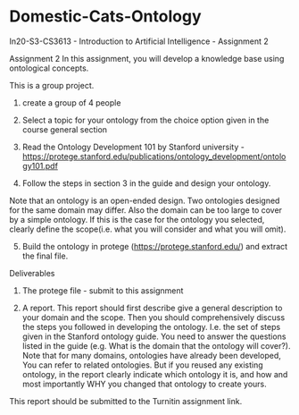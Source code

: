 # Domestic-Cats-Ontology
In20-S3-CS3613 - Introduction to Artificial Intelligence - Assignment 2

Assignment 2
In this assignment, you will develop a knowledge base using ontological concepts.

This is a group project.

1. create a group of 4 people

2. Select a topic for your ontology from the choice option given in the course general section

3. Read the Ontology Development 101 by Stanford university - https://protege.stanford.edu/publications/ontology_development/ontology101.pdf

4. Follow the steps in section 3 in the guide and design your ontology.

Note that an ontology is an open-ended design. Two ontologies designed for the same domain may differ. Also the domain can be too large to cover by a simple ontology. If this is the case for the ontology you selected,  clearly define the scope(i.e. what you will consider and what you will omit).

5. Build the ontology in protege (https://protege.stanford.edu/) and extract the final file.



Deliverables

1. The protege file - submit to this assignment

2. A report. This report should first describe give a general description to your domain and the scope. Then you should comprehensively discuss the steps you followed in developing the ontology. I.e. the set of steps given in the Stanford ontology guide. You need to answer the questions listed in the guide (e.g. What is the domain that the ontology will cover?). Note that for many domains, ontologies have already been developed, You can refer to related ontologies. But if you reused any existing ontology, in the report clearly indicate which ontology it is, and how and most importantly WHY you changed that ontology to create yours.

This report should be submitted to the Turnitin assignment link.
